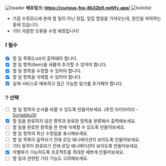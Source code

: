 ![header](https://capsule-render.vercel.app/api?type=waving&color=gradient&height=200&section=header&text=투-두-list&fontSize=50)
**배포링크: https://curious-fox-8b32b9.netlify.app/**
![todolist](https://github.com/wngkfla01/todolist/assets/64509945/2b83321d-f429-40c5-a57e-9933ce241f6e)

- 가끔 수정모드에 본래 할 일이 아닌 뒷집, 앞집 할일을 가져오는데, 원인을 파악하는 중에 있습니다.
- 기타 자잘한 오류들 수정 예정입니다!

### ❗ 필수

- [x] 할 일 목록(List)이 출력돼야 합니다.
- [x] 할 일 항목(Item)을 새롭게 추가할 수 있어야 합니다.
- [x] 할 일 항목을 수정할 수 있어야 합니다.
- [x] 할 일 항목을 삭제할 수 있어야 합니다.
- [x] 실제 서비스로 배포하고 접근 가능한 링크를 추가해야 합니다.

### ❔ 선택

- [ ] 할 일 항목의 순서를 바꿀 수 있도록 만들어보세요. (추천 라이브러리 - [SortableJS](http://sortablejs.github.io/Sortable/))
- [x] 할 일을 완료하지 않은 항목과 완료한 항목을 분류해서 출력해보세요.
- [ ] 할 일을 완료한 항목을 한 번에 삭제할 수 있도록 만들어보세요.
- [ ] 할 일 항목의 최신 수정일을 표시해보세요.
- [ ] 할 일 목록이 출력되기 전에 로딩 애니메이션이 보이도록 만들어보세요.
- [ ] 기타 동작이 완료되기 전에 로딩 애니메이션이 보이도록 만들어보세요.
- [x] 차별화가 가능하도록 프로젝트를 최대한 예쁘게 만들어보세요.
- [ ] 할 일과 관련된 기타 기능도 고려해보세요.
